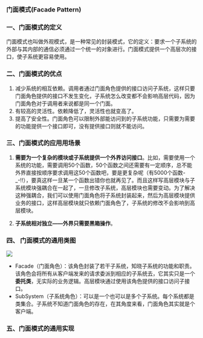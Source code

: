 ### 门面模式(Facade Pattern)





### 一、门面模式的定义

门面模式也叫做外观模式，是一种常见的封装模式，它的定义：要求一个子系统的外部与其内部的通信必须通过一个统一的对象进行。门面模式提供一个高层次的接口，使子系统更容易使用。

### 二、门面模式的优点

1. 减少系统的相互依赖。调用者通过门面角色提供的接口访问子系统，这样只要门面角色提供的接口不发生变化，子系统怎么改变都不会影响高层代码，因为门面角色对于调用者来说都是同一个门面。
2. 有较高的灵活性。依赖降低了，灵活性也就变高了。
3.  提高了安全性。门面角色可以限制外部能访问到的子系统功能，只需要为需要的功能提供一个接口即可，没有提供接口则就不能访问。

### 三、门面模式的应用用场景

1. **需要为一个复杂的模块或子系统提供一个外界访问接口**。比如，需要使用一个系统的功能，需要调用50个函数，50个函数之间还需要有一定顺序，总不能外界直接按顺序要求调用这50个函数吧，要是更复杂呢（有5000个函数-_-!!），要真这样一旦某一个函数出错你也就再见了。而且这样写高层模块与子系统模块强耦合在一起了，一旦修改子系统，高层模块也需要变动。为了解决这种强耦合，我们可以使用门面角色将子系统封装起来，然后为高层模块提供业务的接口，这样高层模块就只依赖门面角色了，子系统的修改不会影响到高层模块。

2. **子系统相对独立——外界只需要黑箱操作**。

### 四、 门面模式的通用类图

![](https://pic002.cnblogs.com/images/2012/369936/2012011915325013.png)

* Facade（门面角色）：该角色封装了若干子系统，知晓子系统的功能和职责。该角色会将所有从客户端发来的请求委派到相应的子系统去，它其实只是一个**委托类**，无实际的业务逻辑。高层模块通过使用该角色提供的接口访问子接口。
* SubSystem（子系统角色）：可以是一个也可以是多个子系统。每个系统都是类集合。子系统不知道门面角色的存在，在其角度来看，门面角色其实就是个客户端。 

### 五、门面模式的通用实现

